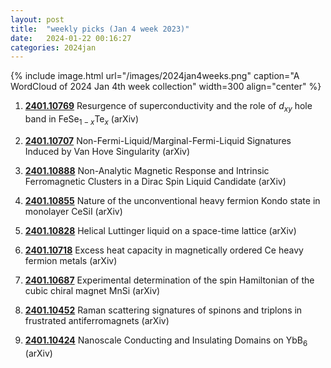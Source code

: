 ```yaml
---
layout: post
title:  "weekly picks (Jan 4 week 2023)"
date:   2024-01-22 00:16:27
categories: 2024jan
---
```



{% include image.html url="/images/2024jan4weeks.png" caption="A WordCloud of 2024 Jan 4th week collection" width=300 align="center" %}





1. **[2401.10769](http://arxiv.org/abs/2401.10769)** Resurgence of superconductivity and the role of $d_{xy}$ hole band in FeSe$_{1-x}$Te$_x$ (arXiv)

1. **[2401.10707](http://arxiv.org/abs/2401.10707)** Non-Fermi-Liquid/Marginal-Fermi-Liquid Signatures Induced by Van Hove Singularity (arXiv)

1. **[2401.10888](http://arxiv.org/abs/2401.10888)** Non-Analytic Magnetic Response and Intrinsic Ferromagnetic Clusters in a Dirac Spin Liquid Candidate (arXiv)

1. **[2401.10855](http://arxiv.org/abs/2401.10855)** Nature of the unconventional heavy fermion Kondo state in monolayer CeSiI (arXiv)

1. **[2401.10828](http://arxiv.org/abs/2401.10828)** Helical Luttinger liquid on a space-time lattice (arXiv)

1. **[2401.10718](http://arxiv.org/abs/2401.10718)** Excess heat capacity in magnetically ordered Ce heavy fermion metals (arXiv)

1. **[2401.10687](http://arxiv.org/abs/2401.10687)** Experimental determination of the spin Hamiltonian of the cubic chiral magnet MnSi (arXiv)

1. **[2401.10452](http://arxiv.org/abs/2401.10452)** Raman scattering signatures of spinons and triplons in frustrated antiferromagnets (arXiv)

1. **[2401.10424](http://arxiv.org/abs/2401.10424)** Nanoscale Conducting and Insulating Domains on YbB$_6$ (arXiv)

